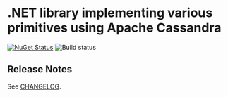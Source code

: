 # .NET library implementing various primitives using Apache Cassandra

[![NuGet Status](https://img.shields.io/nuget/v/SkbKontur.Cassandra.Primitives.svg)](https://www.nuget.org/packages/SkbKontur.Cassandra.Primitives/)
![Build status](https://github.com/skbkontur/cassandra-primitives/actions/workflows/actions.yml/badge.svg)

## Release Notes

See [CHANGELOG](CHANGELOG.md).
